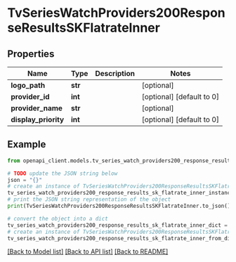 # TvSeriesWatchProviders200ResponseResultsSKFlatrateInner


## Properties

Name | Type | Description | Notes
------------ | ------------- | ------------- | -------------
**logo_path** | **str** |  | [optional] 
**provider_id** | **int** |  | [optional] [default to 0]
**provider_name** | **str** |  | [optional] 
**display_priority** | **int** |  | [optional] [default to 0]

## Example

```python
from openapi_client.models.tv_series_watch_providers200_response_results_sk_flatrate_inner import TvSeriesWatchProviders200ResponseResultsSKFlatrateInner

# TODO update the JSON string below
json = "{}"
# create an instance of TvSeriesWatchProviders200ResponseResultsSKFlatrateInner from a JSON string
tv_series_watch_providers200_response_results_sk_flatrate_inner_instance = TvSeriesWatchProviders200ResponseResultsSKFlatrateInner.from_json(json)
# print the JSON string representation of the object
print(TvSeriesWatchProviders200ResponseResultsSKFlatrateInner.to_json())

# convert the object into a dict
tv_series_watch_providers200_response_results_sk_flatrate_inner_dict = tv_series_watch_providers200_response_results_sk_flatrate_inner_instance.to_dict()
# create an instance of TvSeriesWatchProviders200ResponseResultsSKFlatrateInner from a dict
tv_series_watch_providers200_response_results_sk_flatrate_inner_from_dict = TvSeriesWatchProviders200ResponseResultsSKFlatrateInner.from_dict(tv_series_watch_providers200_response_results_sk_flatrate_inner_dict)
```
[[Back to Model list]](../README.md#documentation-for-models) [[Back to API list]](../README.md#documentation-for-api-endpoints) [[Back to README]](../README.md)


